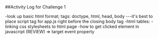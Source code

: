 ##Activity Log for Challenge 1

-look up basic html format; tags: doctype, html, head, body
---it's best to place script tag for app.js right before the closing body tag
-html tables:
-linking css stylesheets to html page
-how to get clicked element in javascript (REVIEW) => target event property